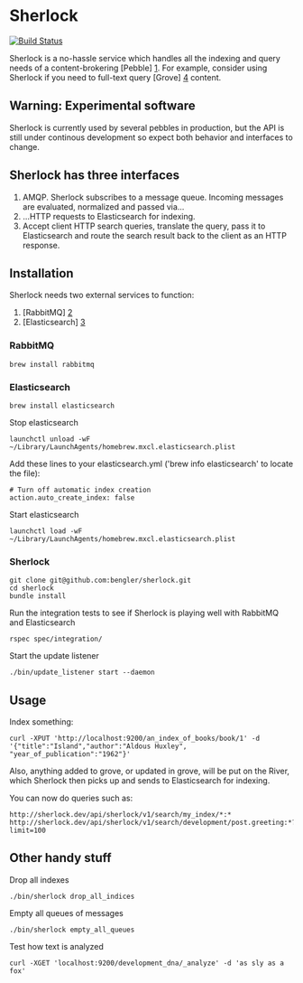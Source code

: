 # Sherlock

[![Build Status](https://semaphoreapp.com/api/v1/projects/ef5dcc4d6e420430033d8928194536f7784316e1/28278/badge.png)](https://semaphoreapp.com/projects/1579/branches/28278)

Sherlock is a no-hassle service which handles all the indexing and query needs of a content-brokering [Pebble] [1]. For example, consider using Sherlock if you need to full-text query [Grove] [4] content.

## Warning: Experimental software

Sherlock is currently used by several pebbles in production, but the API is still under continous development so expect both behavior and interfaces to change.

## Sherlock has three interfaces

1. AMQP. Sherlock subscribes to a message queue. Incoming messages are evaluated, normalized and passed via…
2. ...HTTP requests to Elasticsearch for indexing.
3. Accept client HTTP search queries, translate the query, pass it to Elasticsearch and route the search result back to the client as an HTTP response.

## Installation

Sherlock needs two external services to function:

1. [RabbitMQ] [2]
2. [Elasticsearch] [3]

### RabbitMQ

	brew install rabbitmq

### Elasticsearch

	brew install elasticsearch

Stop elasticsearch

	launchctl unload -wF ~/Library/LaunchAgents/homebrew.mxcl.elasticsearch.plist

Add these lines to your elasticsearch.yml ('brew info elasticsearch' to locate the file):

    # Turn off automatic index creation
    action.auto_create_index: false

Start elasticsearch

	launchctl load -wF ~/Library/LaunchAgents/homebrew.mxcl.elasticsearch.plist

### Sherlock

	git clone git@github.com:bengler/sherlock.git
	cd sherlock
	bundle install

Run the integration tests to see if Sherlock is playing well with RabbitMQ and Elasticsearch

	rspec spec/integration/

Start the update listener

	./bin/update_listener start --daemon

## Usage

Index something:

	curl -XPUT 'http://localhost:9200/an_index_of_books/book/1' -d '{"title":"Island","author":"Aldous Huxley", "year_of_publication":"1962"}'

Also, anything added to grove, or updated in grove, will be put on the River, which Sherlock then picks up and sends to Elasticsearch for indexing.

You can now do queries such as:

	http://sherlock.dev/api/sherlock/v1/search/my_index/*:*
	http://sherlock.dev/api/sherlock/v1/search/development/post.greeting:*?limit=100

## Other handy stuff

Drop all indexes

	./bin/sherlock drop_all_indices

Empty all queues of messages

	./bin/sherlock empty_all_queues

Test how text is analyzed

	curl -XGET 'localhost:9200/development_dna/_analyze' -d 'as sly as a fox'

[1]:	http://pebblestack.org	"Pebblestack"

[2]:	http://rabbitmq.com		"Rabbitmq"

[3]: http://elasticsearch.org	"Elasticsearch"

[4]: https://github.com/bengler/grove	"Grove"

